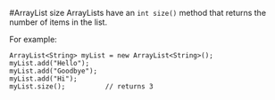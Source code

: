 #ArrayList size
ArrayLists have an `int size()` method that returns the number of items in the list.

For example:

    ArrayList<String> myList = new ArrayList<String>();
    myList.add("Hello");
    myList.add("Goodbye");
    myList.add("Hi");
    myList.size();          // returns 3
